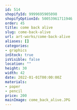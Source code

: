 ```yaml
---
id: 514
shopifyId: 9999695905098
shopifyOptionId: 50053961711946
order: 45
title: come back alive
slug: come-back-alive
url: art-works/come-back-alive
aliases: []
categories:
- graphics
inStock: true
isVisible: false
location: ""
height: 30
width: 42
date: 2022-01-01T00:00:00Z
materials:
- paper
- pencil
price: 200
mainImage: come_back_alive.JPG
---
```

